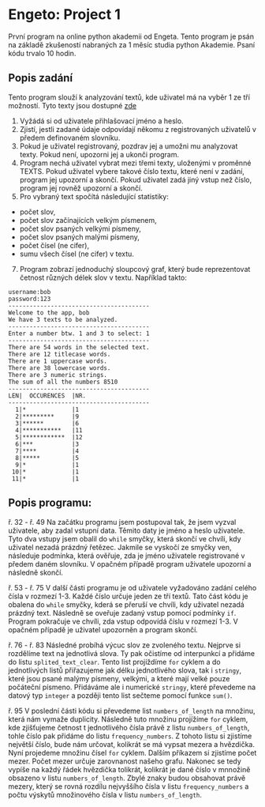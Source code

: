 Engeto: Project 1
===
První program na online python akademii od Engeta.
Tento program je psán na základě zkušeností nabraných za 1 měsíc studia python Akademie. Psaní kódu trvalo 10 hodin.

Popis zadání
---
Tento program slouží k analyzování textů, kde uživatel má na vyběr 1 ze tří možností. Tyto texty jsou dostupné [zde](https://engeto.com/files/task_template.py)
1. Vyžádá si od uživatele přihlašovací jméno a heslo.
2. Zjistí, jestli zadané údaje odpovídají někomu z registrovaných uživatelů v předem definovaném slovníku.
3. Pokud je uživatel registrovaný, pozdrav jej a umožni mu analyzovat texty. Pokud není, upozorni jej a ukonči program.
4. Program nechá uživatel vybrat mezi třemi texty, uloženými v proměnné TEXTS. Pokud uživatel vybere takové číslo textu, které není v zadání, program jej upozorní a skončí. Pokud uživatel zadá jiný vstup než číslo, program jej rovněž upozorní a skončí.
6. Pro vybraný text spočítá následující statistiky:
  - počet slov,
  - počet slov začínajících velkým písmenem,
  - počet slov psaných velkými písmeny,
  - počet slov psaných malými písmeny,
  - počet čísel (ne cifer),
  - sumu všech čísel (ne cifer) v textu.
7. Program zobrazí jednoduchý sloupcový graf, který bude reprezentovat četnost různých délek slov v textu. Například takto:
```
username:bob
password:123
----------------------------------------
Welcome to the app, bob
We have 3 texts to be analyzed.
----------------------------------------
Enter a number btw. 1 and 3 to select: 1
----------------------------------------
There are 54 words in the selected text.
There are 12 titlecase words.
There are 1 uppercase words.
There are 38 lowercase words.
There are 3 numeric strings.
The sum of all the numbers 8510
----------------------------------------
LEN|  OCCURENCES  |NR.
----------------------------------------
  1|*             |1
  2|*********     |9
  3|******        |6
  4|***********   |11
  5|************  |12
  6|***           |3
  7|****          |4
  8|*****         |5
  9|*             |1
 10|*             |1
 11|*             |1
```

Popis programu:
---
ř. 32 - ř. 49
Na začátku programu jsem postupoval tak, že jsem vyzval uživatele, aby zadal vstupní data. Těmito daty je jméno a heslo uživatele. Tyto dva vstupy jsem obalil do ```while``` smyčky, která skončí ve chvíli, kdy uživatel nezadá prázdný řetězec. Jakmile se vyskočí ze smyčky ven, následuje podmínka, která ověřuje, zda je jméno uživatele registrované v předem daném slovníku. V opačném případě program uživatele upozorní a následně skončí.

ř. 53 - ř. 75
V další části programu je od uživatele vyžadováno zadání celého čísla v rozmezí 1-3. Každé číslo určuje jeden ze tří textů. Tato část kódu je obalena do ```while``` smyčky, kderá se přeruší ve chvíli, kdy uživatel nezadá prázdný text. Následně se oveřuje zadaný vstup pomocí podmínky ```if```. Program pokračuje ve chvíli, zda vstup odpovídá číslu v rozmezí 1-3. V opačném případě je uživatel upozorněn a program skončí.

ř. 76 - ř. 83
Následné probíhá výcuc slov ze zvoleného textu.
Nejprve si rozdělíme text na jednotlivá slova. Ty pak očistíme od interpunkcí a přidáme do listu ```splited_text_clear```. Tento list projíždíme ```for``` cyklem a do jednotlivých listů přiřazujeme jak délku jednotlivého slova, tak i ```stringy```, které jsou psané malýmy písmeny, velkými, a které mají velké pouze počáteční písmeno. Přidáváme ale i numerické ```stringy```, které převedeme na datový typ ```integer``` a později tento list sečteme pomocí funkce ```sum()```.

ř. 95
V poslední části kódu si převedeme list ```numbers_of_length``` na množinu, která nám vymaže duplicity. Následně tuto množinu projížíme ```for``` cyklem, kde zjišťujeme četnost t jednotlivého čísla právě z listu ```numbers_of_length```, tohle číslo pak přidáme do listu ```frequency_numbers```. Z tohoto listu si zjistíme největší číslo, bude nám určovat, kolikrát se má vypsat mezera a hvězdička.
Nyní projedeme množinu čísel ```for``` cyklem. Dalším příkazem si zjistíme počet mezer. Počet mezer určuje zarovnanost našeho grafu. Nakonec se tedy vypíše na každý řádek hvězdička tolikrát, kolikrát je dané číslo v mnnožině obsazeno v listu ```numbers_of_length```. Zbylé znaky budou obsahovat právě mezery, který se rovná rozdílu nejvyššího čísla v  listu ```frequency_numbers``` a počtu výskytů množinového čísla v listu ```numbers_of_length```.
